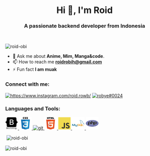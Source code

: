 <h1 align="center">Hi 👋, I'm Roid</h1>
<h3 align="center">A passionate backend developer from Indonesia</h3>
<img width="400" src="https://media.tenor.com/reuA7CC9RYgAAAAd/lappland-lappland-arknights.gif" alt="" />


<p align="left"><img src="https://komarev.com/ghpvc/?username=roid-obi&label=Profile%20views&color=0e75b6&style=flat" alt="roid-obi" /></p>

- 💬 Ask me about **Anime, Mim, Manga&code**.
- 📫 How to reach me **roidrobih@gmail.com**
- ⚡ Fun fact **I am muak**

<h3 align="left">Connect with me:</h3>
<p align="left">
  <a href="https://instagram.com/https://www.instagram.com/roid.rowb/" target="blank"
    ><img
      align="center"
      src="https://raw.githubusercontent.com/rahuldkjain/github-profile-readme-generator/master/src/images/icons/Social/instagram.svg"
      alt="https://www.instagram.com/roid.rowb/"
      height="30"
      width="40"
  /></a>
  <a href="https://discord.gg/robye#0024" target="blank"
    ><img align="center" src="https://raw.githubusercontent.com/rahuldkjain/github-profile-readme-generator/master/src/images/icons/Social/discord.svg" alt="robye#0024" height="30" width="40"
  /></a>
</p>

<h3 align="left">Languages and Tools:</h3>
<p align="left">
  <a href="https://getbootstrap.com" target="_blank" rel="noreferrer">
    <img src="https://raw.githubusercontent.com/devicons/devicon/master/icons/bootstrap/bootstrap-plain-wordmark.svg" alt="bootstrap" width="40" height="40" />
  </a>
  <a href="https://www.w3schools.com/css/" target="_blank" rel="noreferrer">
    <img src="https://raw.githubusercontent.com/devicons/devicon/master/icons/css3/css3-original-wordmark.svg" alt="css3" width="40" height="40" />
  </a>
  <a href="https://git-scm.com/" target="_blank" rel="noreferrer"> <img src="https://www.vectorlogo.zone/logos/git-scm/git-scm-icon.svg" alt="git" width="40" height="40" /> </a>
  <a href="https://www.w3.org/html/" target="_blank" rel="noreferrer">
    <img src="https://raw.githubusercontent.com/devicons/devicon/master/icons/html5/html5-original-wordmark.svg" alt="html5" width="40" height="40" />
  </a>
  <a href="https://developer.mozilla.org/en-US/docs/Web/JavaScript" target="_blank" rel="noreferrer">
    <img src="https://raw.githubusercontent.com/devicons/devicon/master/icons/javascript/javascript-original.svg" alt="javascript" width="40" height="40" />
  </a>
  <a href="https://www.mysql.com/" target="_blank" rel="noreferrer">
    <img src="https://raw.githubusercontent.com/devicons/devicon/master/icons/mysql/mysql-original-wordmark.svg" alt="mysql" width="40" height="40" />
  </a>
  <a href="https://www.php.net" target="_blank" rel="noreferrer">
    <img src="https://raw.githubusercontent.com/devicons/devicon/master/icons/php/php-original.svg" alt="php" width="40" height="40" />
  </a>
</p>

<p>&nbsp;<img align="center" src="https://github-readme-stats.vercel.app/api?username=roid-obi&show_icons=true&locale=en" alt="roid-obi" /></p>

<p><img align="center" src="https://github-readme-streak-stats.herokuapp.com/?user=roid-obi&" alt="roid-obi" /></p>
